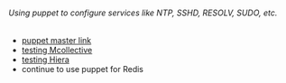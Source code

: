 ###### Using puppet to configure services like NTP, SSHD, RESOLV, SUDO, etc.
  - [puppet master link](https://github.com/boonchu/opslab/tree/master/devops/puppet/master)
  - [testing Mcollective](https://github.com/boonchu/opslab/blob/master/devops/puppet/master/MCollective.md)
  - [testing Hiera](https://github.com/boonchu/opslab/blob/master/devops/puppet/master/Hiera.md)
  - continue to use puppet for Redis

